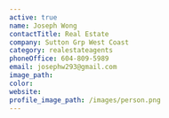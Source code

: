 ```yaml
---
active: true
name: Joseph Wong
contactTitle: Real Estate
company: Sutton Grp West Coast
category: realestateagents
phoneOffice: 604-809-5989
email: josephw293@gmail.com
image_path:
color:
website:
profile_image_path: /images/person.png
---
```



